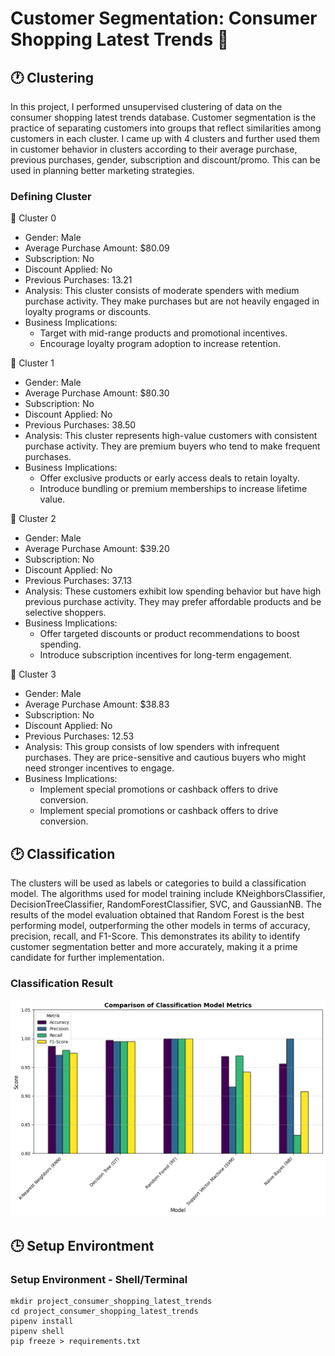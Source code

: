 # Customer Segmentation: Consumer Shopping Latest Trends 🛒

## 🕐 Clustering
In this project, I performed unsupervised clustering of data on the consumer shopping latest trends database. Customer segmentation is the practice of separating customers into groups that reflect similarities among customers in each cluster. I came up with 4 clusters and further used them in customer behavior in clusters according to their average purchase, previous purchases, gender, subscription and discount/promo. This can be used in planning better marketing strategies.

### Defining Cluster
📌 Cluster 0
- Gender: Male
- Average Purchase Amount: $80.09
- Subscription: No
- Discount Applied: No
- Previous Purchases: 13.21
- Analysis: This cluster consists of moderate spenders with medium purchase activity. They make purchases but are not heavily engaged in loyalty programs or discounts.
- Business Implications:
    - Target with mid-range products and promotional incentives.
    - Encourage loyalty program adoption to increase retention.


📌 Cluster 1
- Gender: Male
- Average Purchase Amount: $80.30
- Subscription: No
- Discount Applied: No
- Previous Purchases: 38.50
- Analysis: This cluster represents high-value customers with consistent purchase activity. They are premium buyers who tend to make frequent purchases.
- Business Implications:
    - Offer exclusive products or early access deals to retain loyalty.
    - Introduce bundling or premium memberships to increase lifetime value.


📌 Cluster 2
- Gender: Male
- Average Purchase Amount: $39.20
- Subscription: No
- Discount Applied: No
- Previous Purchases: 37.13
- Analysis: These customers exhibit low spending behavior but have high previous purchase activity. They may prefer affordable products and be selective shoppers.
- Business Implications:
    - Offer targeted discounts or product recommendations to boost spending.
    - Introduce subscription incentives for long-term engagement.


📌 Cluster 3
- Gender: Male
- Average Purchase Amount: $38.83
- Subscription: No
- Discount Applied: No
- Previous Purchases: 12.53
- Analysis: This group consists of low spenders with infrequent purchases. They are price-sensitive and cautious buyers who might need stronger incentives to engage.
- Business Implications:
    - Implement special promotions or cashback offers to drive conversion.
    - Implement special promotions or cashback offers to drive conversion.


## 🕑 Classification
The clusters will be used as labels or categories to build a classification model. The algorithms used for model training include KNeighborsClassifier, DecisionTreeClassifier, RandomForestClassifier, SVC, and GaussianNB. The results of the model evaluation obtained that Random Forest is the best performing model, outperforming the other models in terms of accuracy, precision, recall, and F1-Score. This demonstrates its ability to identify customer segmentation better and more accurately, making it a prime candidate for further implementation.

### Classification Result
<p align="center">
  <img src="comparison_classification_model.png" />


## 🕒 Setup Environtment

### Setup Environment - Shell/Terminal

```
mkdir project_consumer_shopping_latest_trends
cd project_consumer_shopping_latest_trends
pipenv install
pipenv shell
pip freeze > requirements.txt
```
